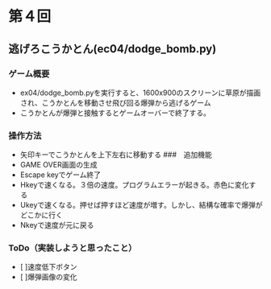 # 第４回
## 逃げろこうかとん(ec04/dodge_bomb.py)
### ゲーム概要
- ex04/dodge_bomb.pyを実行すると、1600x900のスクリーンに草原が描画され、こうかとんを移動させ飛び回る爆弾から逃げるゲーム
- こうかとんが爆弾と接触するとゲームオーバーで終了する。
### 操作方法
- 矢印キーでこうかとんを上下左右に移動する
###　追加機能
- GAME OVER画面の生成
- Escape keyでゲーム終了
- Hkeyで速くなる。３倍の速度。プログラムエラーが起きる。赤色に変化する
- Ukeyで速くなる。押せば押すほど速度が増す。しかし、結構な確率で爆弾がどこかに行く
- Nkeyで速度が元に戻る
### ToDo（実装しようと思ったこと）
- [ ]速度低下ボタン
- [ ]爆弾画像の変化